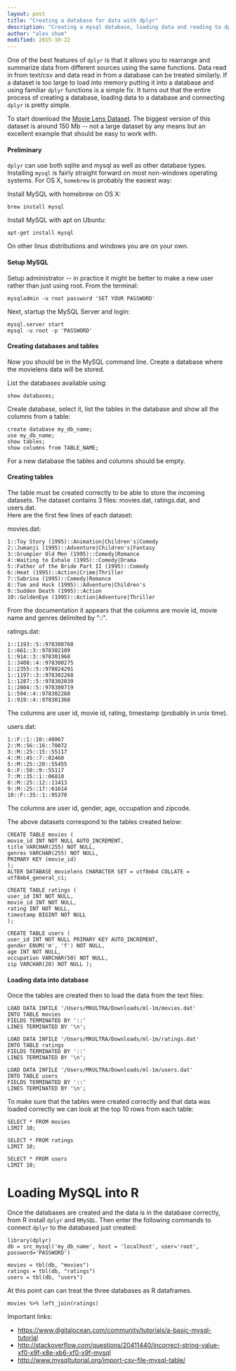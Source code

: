 ```yaml
---
layout: post
title: "Creating a database for data with dplyr"
description: "Creating a mysql database, loading data and reading to dplyr"
author: "alex shum"
modified: 2015-10-22
---
```


One of the best features of `dplyr` is that it allows you to rearrange and summarize data from different sources using the same functions.  Data read in from text/csv and data read in from a database can be treated similarly.  If a dataset is too large to load into memory putting it into a database and using familiar `dplyr` functions is a simple fix.  It turns out that the entire process of creating a database, loading data to a database and connecting `dplyr` is pretty simple.

To start download the [Movie Lens Dataset](http://grouplens.org/datasets/movielens/).  The biggest version of this dataset is around 150 Mb -- not a large dataset by any means but an excellent example that should be easy to work with.

#### Preliminary

`dplyr` can use both sqlite and mysql as well as other database types.  Installing `mysql` is fairly straight forward on most non-windows operating systems.  For OS X, `homebrew` is probably the easiest way:

Install MySQL with homebrew on OS X:

```
brew install mysql
```

Install MySQL with apt on Ubuntu:

```
apt-get install mysql
```

On other linux distributions and windows you are on your own.

#### Setup MySQL

Setup administrator -- in practice it might be better to make a new user rather than just using root.  From the terminal:

```
mysqladmin -u root password 'SET YOUR PASSWORD'
```

Next, startup the MySQL Server and login:

```
mysql.server start
mysql -u root -p 'PASSWORD'
```

#### Creating databases and tables

Now you should be in the MySQL command line.  Create a database where the movielens data will be stored.

List the databases available using:

```
show databases;
```

Create database, select it, list the tables in the database and show all the columns from a table:

```
create database my_db_name;
use my_db_name;
show tables;
show columns from TABLE_NAME;
```

For a new database the tables and columns should be empty.

#### Creating tables

The table must be created correctly to be able to store the incoming datasets.  The dataset contains 3 files: movies.dat, ratings.dat, and users.dat.  
Here are the first few lines of each dataset:

movies.dat:

```
1::Toy Story (1995)::Animation|Children's|Comedy
2::Jumanji (1995)::Adventure|Children's|Fantasy
3::Grumpier Old Men (1995)::Comedy|Romance
4::Waiting to Exhale (1995)::Comedy|Drama
5::Father of the Bride Part II (1995)::Comedy
6::Heat (1995)::Action|Crime|Thriller
7::Sabrina (1995)::Comedy|Romance
8::Tom and Huck (1995)::Adventure|Children's
9::Sudden Death (1995)::Action
10::GoldenEye (1995)::Action|Adventure|Thriller
```

From the documentation it appears that the columns are movie id, movie name and genres delimited by "::".

ratings.dat:

```
1::1193::5::978300760
1::661::3::978302109
1::914::3::978301968
1::3408::4::978300275
1::2355::5::978824291
1::1197::3::978302268
1::1287::5::978302039
1::2804::5::978300719
1::594::4::978302268
1::919::4::978301368
```

The columns are user id, movie id, rating, timestamp (probably in unix time).

users.dat:

```
1::F::1::10::48067
2::M::56::16::70072
3::M::25::15::55117
4::M::45::7::02460
5::M::25::20::55455
6::F::50::9::55117
7::M::35::1::06810
8::M::25::12::11413
9::M::25::17::61614
10::F::35::1::95370
```

The columns are user id, gender, age, occupation and zipcode.

The above datasets correspond to the tables created below:

```
CREATE TABLE movies ( 
movie_id INT NOT NULL AUTO_INCREMENT, 
title VARCHAR(255) NOT NULL, 
genres VARCHAR(255) NOT NULL, 
PRIMARY KEY (movie_id) 
);
ALTER DATABASE movielens CHARACTER SET = utf8mb4 COLLATE = utf8mb4_general_ci;

CREATE TABLE ratings ( 
user_id INT NOT NULL, 
movie_id INT NOT NULL, 
rating INT NOT NULL, 
timestamp BIGINT NOT NULL
);

CREATE TABLE users ( 
user_id INT NOT NULL PRIMARY KEY AUTO_INCREMENT, 
gender ENUM('m', 'f') NOT NULL, 
age INT NOT NULL, 
occupation VARCHAR(50) NOT NULL, 
zip VARCHAR(20) NOT NULL );
```

#### Loading data into database

Once the tables are created then to load the data from the text files:

```
LOAD DATA INFILE '/Users/MKULTRA/Downloads/ml-1m/movies.dat' 
INTO TABLE movies 
FIELDS TERMINATED BY '::' 
LINES TERMINATED BY '\n';

LOAD DATA INFILE '/Users/MKULTRA/Downloads/ml-1m/ratings.dat' 
INTO TABLE ratings 
FIELDS TERMINATED BY '::' 
LINES TERMINATED BY '\n';

LOAD DATA INFILE '/Users/MKULTRA/Downloads/ml-1m/users.dat' 
INTO TABLE users 
FIELDS TERMINATED BY '::' 
LINES TERMINATED BY '\n';
```

To make sure that the tables were created correctly and that data was loaded correctly we can look at the top 10 rows from each table:

```
SELECT * FROM movies
LIMIT 10;

SELECT * FROM ratings
LIMIT 10;

SELECT * FROM users
LIMIT 10;
```

# Loading MySQL into R

Once the databases are created and the data is in the database correctly, from R install `dplyr` and `RMySQL`.  Then enter the following commands to connect `dplyr` to the databased just created:

```
library(dplyr)
db = src_mysql('my_db_name', host = 'localhost', user='root', password='PASSWORD')

movies = tbl(db, "movies")
ratings = tbl(db, "ratings")
users = tbl(db, "users")
```

At this point can can treat the three databases as R dataframes. 

```
movies %>% left_join(ratings)
```


Important links:
* https://www.digitalocean.com/community/tutorials/a-basic-mysql-tutorial
* http://stackoverflow.com/questions/20411440/incorrect-string-value-xf0-x9f-x8e-xb6-xf0-x9f-mysql
* http://www.mysqltutorial.org/import-csv-file-mysql-table/
